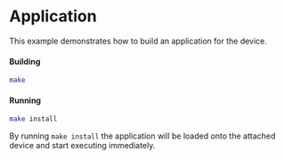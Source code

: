 # Application

This example demonstrates how to build an application for the device.

#### Building

```sh
make
```

#### Running

```sh
make install
```

By running `make install` the application will be loaded onto the attached device and start executing immediately.
